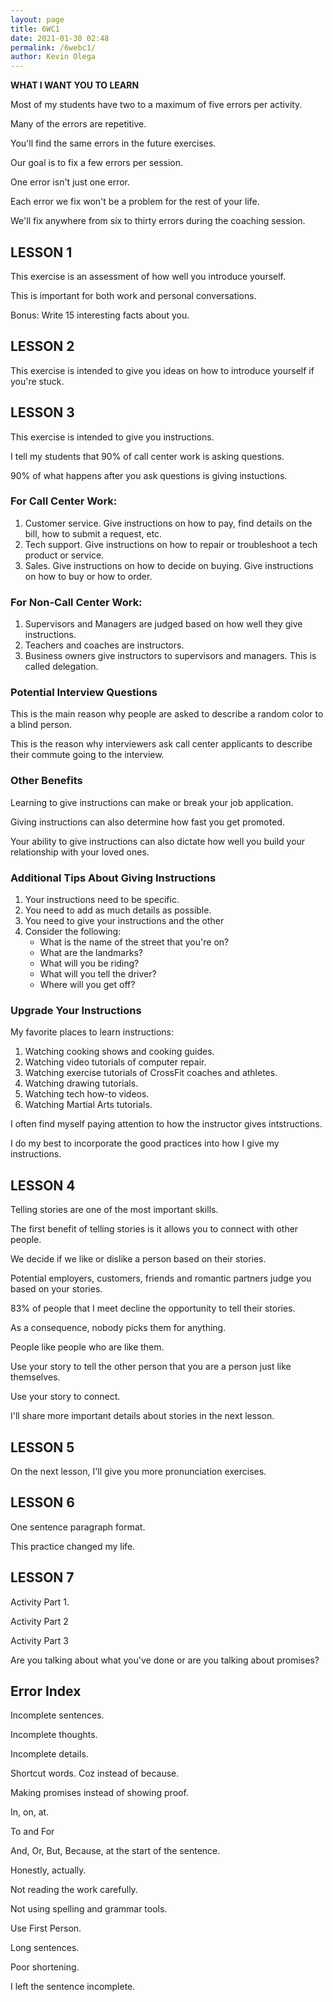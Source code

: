 ```yaml
--- 
layout: page
title: 6WC1
date: 2021-01-30 02:48
permalink: /6webc1/ 
author: Kevin Olega 
--- 
```

**WHAT I WANT YOU TO LEARN**

Most of my students have two to a maximum of five errors per activity.

Many of the errors are repetitive.

You'll find the same errors in the future exercises.

Our goal is to fix a few errors per session.

One error isn't just one error.

Each error we fix won't be a problem for the rest of your life.

We'll fix anywhere from six to thirty errors during the coaching session.

## LESSON 1

This exercise is an assessment of how well you introduce yourself.

This is important for both work and personal conversations.

Bonus: Write 15 interesting facts about you.

## LESSON 2

This exercise is intended to give you ideas on how to introduce yourself if you're stuck.

## LESSON 3

This exercise is intended to give you instructions.

I tell my students that 90% of call center work is asking questions.

90% of what happens after you ask questions is giving instuctions.

### For Call Center Work:

1. Customer service. Give instructions on how to pay, find details on the bill, how to submit a request, etc.
2. Tech support. Give instructions on how to repair or troubleshoot a tech product or service.
3. Sales. Give instructions on how to decide on buying. Give instructions on how to buy or how to order.

### For Non-Call Center Work:

1. Supervisors and Managers are judged based on how well they give instructions.
2. Teachers and coaches are instructors.
3. Business owners give instructors to supervisors and managers. This is called delegation.

### Potential Interview Questions

This is the main reason why people are asked to describe a random color to a blind person.

This is the reason why interviewers ask call center applicants to describe their commute going to the interview.

### Other Benefits

Learning to give instructions can make or break your job application.

Giving instructions can also determine how fast you get promoted.

Your ability to give instructions can also dictate how well you build your relationship with your loved ones.

### Additional Tips About Giving Instructions

1. Your instructions need to be specific.
2. You need to add as much details as possible.
3. You need to give your instructions and the other 
4. Consider the following:
	- What is the name of the street that you're on?
	- What are the landmarks?
	- What will you be riding?
	- What will you tell the driver?
	- Where will you get off?

### Upgrade Your Instructions

My favorite places to learn instructions:

1. Watching cooking shows and cooking guides.
2. Watching video tutorials of computer repair.
3. Watching exercise tutorials of CrossFit coaches and athletes.
4. Watching drawing tutorials.
5. Watching tech how-to videos.
6. Watching Martial Arts tutorials.

I often find myself paying attention to how the instructor gives intstructions.

I do my best to incorporate the good practices into how I give my instructions.

## LESSON 4

Telling stories are one of the most important skills.

The first benefit of telling stories is it allows you to connect with other people.

We decide if we like or dislike a person based on their stories.

Potential employers, customers, friends and romantic partners judge you based on your stories.

83% of people that I meet decline the opportunity to tell their stories.

As a consequence, nobody picks them for anything.

People like people who are like them.

Use your story to tell the other person that you are a person just like themselves.

Use your story to connect.

I'll share more important details about stories in the next lesson. 

## LESSON 5

On the next lesson, I'll give you more pronunciation exercises.

## LESSON 6

One sentence paragraph format.

This practice changed my life.

## LESSON 7


Activity Part 1.

Activity Part 2

Activity Part 3

Are you talking about what you've done or are you talking about promises?

## Error Index

Incomplete sentences. 

Incomplete thoughts.

Incomplete details.

Shortcut words. Coz instead of because.

Making promises instead of showing proof.

In, on, at.

To and For

And, Or, But, Because, at the start of the sentence.

Honestly, actually.

Not reading the work carefully.

Not using spelling and grammar tools. 

Use First Person.

Long sentences.

Poor shortening. 

I left the sentence incomplete.


